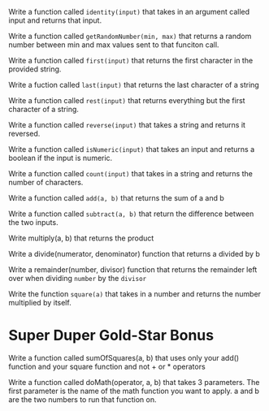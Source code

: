 Write a function called `identity(input)` that takes in an argument called input and returns that input.

Write a function called `getRandomNumber(min, max)` that returns a random number between min and max values sent to that funciton call.

Write a function called `first(input)` that returns the first character in the provided string. 

Write a fuction called `last(input)` that returns the last character of a string

Write a function called `rest(input)` that returns everything but the first character of a string.

Write a function called `reverse(input)` that takes a string and returns it reversed.

Write a function called `isNumeric(input)` that takes an input and returns a boolean if the input is numeric.

Write a function called `count(input)` that takes in a string and returns the number of characters.

Write a function called `add(a, b)` that returns the sum of a and b

Write a function called `subtract(a, b)` that return the difference between the two inputs.

Write multiply(a, b) that returns the product

Write a divide(numerator, denominator) function that returns a divided by b

Write a remainder(number, divisor) function that returns the remainder left over when dividing `number` by the `divisor`

Write the function `square(a)` that takes in a number and returns the number multiplied by itself.

# Super Duper Gold-Star Bonus

Write a function called sumOfSquares(a, b) that uses only your add() function and your square function and not + or * operators

Write a function called doMath(operator, a, b) that takes 3 parameters. The first parameter is the name of the math function you want to apply. a and b are the two numbers to run that function on.
